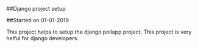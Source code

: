 ##Django project setup

##Started on 01-01-2019

This project helps to setup the django pollapp project.
This project is very helful for django developers.